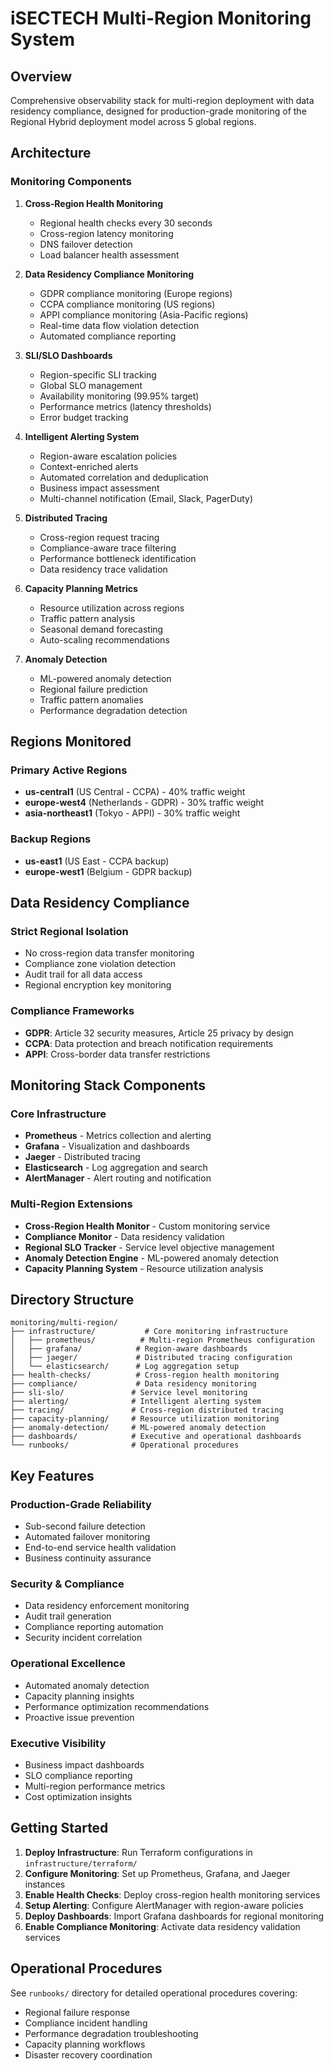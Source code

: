 # iSECTECH Multi-Region Monitoring System

## Overview

Comprehensive observability stack for multi-region deployment with data residency compliance, designed for production-grade monitoring of the Regional Hybrid deployment model across 5 global regions.

## Architecture

### Monitoring Components

1. **Cross-Region Health Monitoring**
   - Regional health checks every 30 seconds
   - Cross-region latency monitoring
   - DNS failover detection
   - Load balancer health assessment

2. **Data Residency Compliance Monitoring**
   - GDPR compliance monitoring (Europe regions)
   - CCPA compliance monitoring (US regions)  
   - APPI compliance monitoring (Asia-Pacific regions)
   - Real-time data flow violation detection
   - Automated compliance reporting

3. **SLI/SLO Dashboards**
   - Region-specific SLI tracking
   - Global SLO management
   - Availability monitoring (99.95% target)
   - Performance metrics (latency thresholds)
   - Error budget tracking

4. **Intelligent Alerting System**
   - Region-aware escalation policies
   - Context-enriched alerts
   - Automated correlation and deduplication
   - Business impact assessment
   - Multi-channel notification (Email, Slack, PagerDuty)

5. **Distributed Tracing**
   - Cross-region request tracing
   - Compliance-aware trace filtering
   - Performance bottleneck identification
   - Data residency trace validation

6. **Capacity Planning Metrics**
   - Resource utilization across regions
   - Traffic pattern analysis
   - Seasonal demand forecasting
   - Auto-scaling recommendations

7. **Anomaly Detection**
   - ML-powered anomaly detection
   - Regional failure prediction
   - Traffic pattern anomalies
   - Performance degradation detection

## Regions Monitored

### Primary Active Regions
- **us-central1** (US Central - CCPA) - 40% traffic weight
- **europe-west4** (Netherlands - GDPR) - 30% traffic weight  
- **asia-northeast1** (Tokyo - APPI) - 30% traffic weight

### Backup Regions
- **us-east1** (US East - CCPA backup)
- **europe-west1** (Belgium - GDPR backup)

## Data Residency Compliance

### Strict Regional Isolation
- No cross-region data transfer monitoring
- Compliance zone violation detection
- Audit trail for all data access
- Regional encryption key monitoring

### Compliance Frameworks
- **GDPR**: Article 32 security measures, Article 25 privacy by design
- **CCPA**: Data protection and breach notification requirements  
- **APPI**: Cross-border data transfer restrictions

## Monitoring Stack Components

### Core Infrastructure
- **Prometheus** - Metrics collection and alerting
- **Grafana** - Visualization and dashboards
- **Jaeger** - Distributed tracing
- **Elasticsearch** - Log aggregation and search
- **AlertManager** - Alert routing and notification

### Multi-Region Extensions
- **Cross-Region Health Monitor** - Custom monitoring service
- **Compliance Monitor** - Data residency validation
- **Regional SLO Tracker** - Service level objective management
- **Anomaly Detection Engine** - ML-powered anomaly detection
- **Capacity Planning System** - Resource utilization analysis

## Directory Structure

```
monitoring/multi-region/
├── infrastructure/           # Core monitoring infrastructure
│   ├── prometheus/          # Multi-region Prometheus configuration
│   ├── grafana/            # Region-aware dashboards
│   ├── jaeger/             # Distributed tracing configuration
│   └── elasticsearch/      # Log aggregation setup
├── health-checks/          # Cross-region health monitoring
├── compliance/             # Data residency monitoring
├── sli-slo/               # Service level monitoring
├── alerting/              # Intelligent alerting system
├── tracing/               # Cross-region distributed tracing
├── capacity-planning/     # Resource utilization monitoring
├── anomaly-detection/     # ML-powered anomaly detection
├── dashboards/            # Executive and operational dashboards
└── runbooks/              # Operational procedures
```

## Key Features

### Production-Grade Reliability
- Sub-second failure detection
- Automated failover monitoring
- End-to-end service health validation
- Business continuity assurance

### Security & Compliance
- Data residency enforcement monitoring
- Audit trail generation
- Compliance reporting automation
- Security incident correlation

### Operational Excellence
- Automated anomaly detection
- Capacity planning insights
- Performance optimization recommendations
- Proactive issue prevention

### Executive Visibility
- Business impact dashboards
- SLO compliance reporting
- Multi-region performance metrics
- Cost optimization insights

## Getting Started

1. **Deploy Infrastructure**: Run Terraform configurations in `infrastructure/terraform/`
2. **Configure Monitoring**: Set up Prometheus, Grafana, and Jaeger instances
3. **Enable Health Checks**: Deploy cross-region health monitoring services
4. **Setup Alerting**: Configure AlertManager with region-aware policies
5. **Deploy Dashboards**: Import Grafana dashboards for regional monitoring
6. **Enable Compliance Monitoring**: Activate data residency validation services

## Operational Procedures

See `runbooks/` directory for detailed operational procedures covering:
- Regional failure response
- Compliance incident handling  
- Performance degradation troubleshooting
- Capacity planning workflows
- Disaster recovery coordination